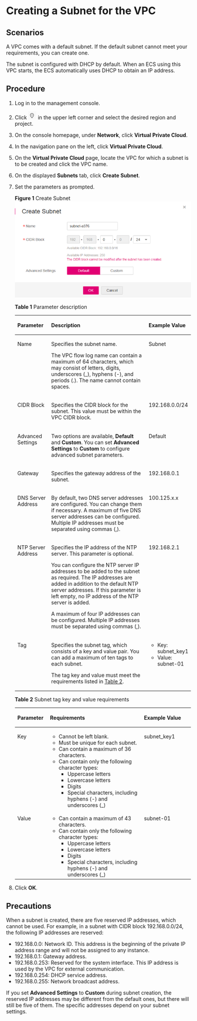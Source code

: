 # Creating a Subnet for the VPC<a name="en-us_topic_0013748726"></a>

## Scenarios<a name="s708dc29819a94a009f142b0c0b6b8893"></a>

A VPC comes with a default subnet. If the default subnet cannot meet your requirements, you can create one.

The subnet is configured with DHCP by default. When an ECS using this VPC starts, the ECS automatically uses DHCP to obtain an IP address.

## Procedure<a name="section8897384201653"></a>

1.  Log in to the management console.
2.  Click  ![](figures/icon-region.png)  in the upper left corner and select the desired region and project.
3.  On the console homepage, under  **Network**, click  **Virtual Private Cloud**.
4.  In the navigation pane on the left, click  **Virtual Private Cloud**.
5.  On the  **Virtual Private Cloud**  page, locate the VPC for which a subnet is to be created and click the VPC name.
6.  On the displayed  **Subnets**  tab, click  **Create Subnet**. 
7.  Set the parameters as prompted.

    **Figure  1**  Create Subnet<a name="fig1520802719398"></a>  
    ![](figures/create-subnet.png "create-subnet")

    **Table  1**  Parameter description

    <a name="table102110278397"></a>
    <table><thead align="left"><tr id="row152091427193914"><th class="cellrowborder" valign="top" width="19.24%" id="mcps1.2.4.1.1"><p id="p19208192712392"><a name="p19208192712392"></a><a name="p19208192712392"></a>Parameter</p>
    </th>
    <th class="cellrowborder" valign="top" width="55.7%" id="mcps1.2.4.1.2"><p id="p1720812710393"><a name="p1720812710393"></a><a name="p1720812710393"></a>Description</p>
    </th>
    <th class="cellrowborder" valign="top" width="25.06%" id="mcps1.2.4.1.3"><p id="p2209132715398"><a name="p2209132715398"></a><a name="p2209132715398"></a>Example Value</p>
    </th>
    </tr>
    </thead>
    <tbody><tr id="row1420922733913"><td class="cellrowborder" valign="top" width="19.24%" headers="mcps1.2.4.1.1 "><p id="p2020911276399"><a name="p2020911276399"></a><a name="p2020911276399"></a>Name</p>
    </td>
    <td class="cellrowborder" valign="top" width="55.7%" headers="mcps1.2.4.1.2 "><p id="p18209427203910"><a name="p18209427203910"></a><a name="p18209427203910"></a>Specifies the subnet name.</p>
    <p id="p24201817123619"><a name="p24201817123619"></a><a name="p24201817123619"></a>The VPC flow log name can contain a maximum of 64 characters, which may consist of letters, digits, underscores (_), hyphens (-), and periods (.). The name cannot contain spaces.</p>
    </td>
    <td class="cellrowborder" valign="top" width="25.06%" headers="mcps1.2.4.1.3 "><p id="p7209192718395"><a name="p7209192718395"></a><a name="p7209192718395"></a>Subnet</p>
    </td>
    </tr>
    <tr id="row820919275399"><td class="cellrowborder" valign="top" width="19.24%" headers="mcps1.2.4.1.1 "><p id="p17209132723919"><a name="p17209132723919"></a><a name="p17209132723919"></a>CIDR Block</p>
    </td>
    <td class="cellrowborder" valign="top" width="55.7%" headers="mcps1.2.4.1.2 "><p id="p142091427143916"><a name="p142091427143916"></a><a name="p142091427143916"></a>Specifies the CIDR block for the subnet. This value must be within the VPC CIDR block.</p>
    </td>
    <td class="cellrowborder" valign="top" width="25.06%" headers="mcps1.2.4.1.3 "><p id="p13209132714399"><a name="p13209132714399"></a><a name="p13209132714399"></a>192.168.0.0/24</p>
    </td>
    </tr>
    <tr id="row1968522515187"><td class="cellrowborder" valign="top" width="19.24%" headers="mcps1.2.4.1.1 "><p id="p1236582318816"><a name="p1236582318816"></a><a name="p1236582318816"></a>Advanced Settings</p>
    </td>
    <td class="cellrowborder" valign="top" width="55.7%" headers="mcps1.2.4.1.2 "><p id="p1636617235820"><a name="p1636617235820"></a><a name="p1636617235820"></a>Two options are available, <strong id="b448422410434"><a name="b448422410434"></a><a name="b448422410434"></a>Default</strong> and <strong id="b64851124104317"><a name="b64851124104317"></a><a name="b64851124104317"></a>Custom</strong>. You can set <strong id="b5682154017593"><a name="b5682154017593"></a><a name="b5682154017593"></a>Advanced Settings</strong> to <strong id="b19682740115913"><a name="b19682740115913"></a><a name="b19682740115913"></a>Custom</strong> to configure advanced subnet parameters.</p>
    </td>
    <td class="cellrowborder" valign="top" width="25.06%" headers="mcps1.2.4.1.3 "><p id="p1936610239811"><a name="p1936610239811"></a><a name="p1936610239811"></a>Default</p>
    </td>
    </tr>
    <tr id="row1221062712396"><td class="cellrowborder" valign="top" width="19.24%" headers="mcps1.2.4.1.1 "><p id="p92098271396"><a name="p92098271396"></a><a name="p92098271396"></a>Gateway</p>
    </td>
    <td class="cellrowborder" valign="top" width="55.7%" headers="mcps1.2.4.1.2 "><p id="p13209427163915"><a name="p13209427163915"></a><a name="p13209427163915"></a>Specifies the gateway address of the subnet.</p>
    </td>
    <td class="cellrowborder" valign="top" width="25.06%" headers="mcps1.2.4.1.3 "><p id="p820982723914"><a name="p820982723914"></a><a name="p820982723914"></a>192.168.0.1</p>
    </td>
    </tr>
    <tr id="row814813278462"><td class="cellrowborder" valign="top" width="19.24%" headers="mcps1.2.4.1.1 "><p id="p16210927153913"><a name="p16210927153913"></a><a name="p16210927153913"></a>DNS Server Address</p>
    </td>
    <td class="cellrowborder" valign="top" width="55.7%" headers="mcps1.2.4.1.2 "><p id="p15436112194319"><a name="p15436112194319"></a><a name="p15436112194319"></a>By default, two DNS server addresses are configured. You can change them if necessary. A maximum of five DNS server addresses can be configured. Multiple IP addresses must be separated using commas (,).</p>
    </td>
    <td class="cellrowborder" valign="top" width="25.06%" headers="mcps1.2.4.1.3 "><p id="p42104273396"><a name="p42104273396"></a><a name="p42104273396"></a>100.125.x.x</p>
    </td>
    </tr>
    <tr id="row19210152793912"><td class="cellrowborder" valign="top" width="19.24%" headers="mcps1.2.4.1.1 "><p id="p4210132713399"><a name="p4210132713399"></a><a name="p4210132713399"></a>NTP Server Address</p>
    </td>
    <td class="cellrowborder" valign="top" width="55.7%" headers="mcps1.2.4.1.2 "><p id="p927533664219"><a name="p927533664219"></a><a name="p927533664219"></a>Specifies the IP address of the NTP server. This parameter is optional.</p>
    <p id="p195514432428"><a name="p195514432428"></a><a name="p195514432428"></a>You can configure the NTP server IP addresses to be added to the subnet as required. The IP addresses are added in addition to the default NTP server addresses. If this parameter is left empty, no IP address of the NTP server is added.</p>
    <p id="p7667123710153"><a name="p7667123710153"></a><a name="p7667123710153"></a>A maximum of four IP addresses can be configured. Multiple IP addresses must be separated using commas (,).</p>
    </td>
    <td class="cellrowborder" valign="top" width="25.06%" headers="mcps1.2.4.1.3 "><p id="p221062715396"><a name="p221062715396"></a><a name="p221062715396"></a>192.168.2.1</p>
    </td>
    </tr>
    <tr id="row18210162714395"><td class="cellrowborder" valign="top" width="19.24%" headers="mcps1.2.4.1.1 "><p id="p721082713914"><a name="p721082713914"></a><a name="p721082713914"></a>Tag</p>
    </td>
    <td class="cellrowborder" valign="top" width="55.7%" headers="mcps1.2.4.1.2 "><p id="p1221072714396"><a name="p1221072714396"></a><a name="p1221072714396"></a>Specifies the subnet tag, which consists of a key and value pair. You can add a maximum of ten tags to each subnet.</p>
    <p id="p0210112710395"><a name="p0210112710395"></a><a name="p0210112710395"></a>The tag key and value must meet the requirements listed in <a href="#table42131827173915">Table 2</a>.</p>
    </td>
    <td class="cellrowborder" valign="top" width="25.06%" headers="mcps1.2.4.1.3 "><a name="ul13210152793913"></a><a name="ul13210152793913"></a><ul id="ul13210152793913"><li>Key: subnet_key1</li><li>Value: subnet-01</li></ul>
    </td>
    </tr>
    </tbody>
    </table>

    **Table  2**  Subnet tag key and value requirements

    <a name="table42131827173915"></a>
    <table><thead align="left"><tr id="vpc_vpc_0005_rd57708e01e6443a9805ca72f554fae7f"><th class="cellrowborder" valign="top" width="18.54%" id="mcps1.2.4.1.1"><p id="vpc_vpc_0005_abc7708d69440476086850b219c70efa8"><a name="vpc_vpc_0005_abc7708d69440476086850b219c70efa8"></a><a name="vpc_vpc_0005_abc7708d69440476086850b219c70efa8"></a><strong id="vpc_vpc_0005_b842352706165123"><a name="vpc_vpc_0005_b842352706165123"></a><a name="vpc_vpc_0005_b842352706165123"></a>Parameter</strong></p>
    </th>
    <th class="cellrowborder" valign="top" width="53.39%" id="mcps1.2.4.1.2"><p id="vpc_vpc_0005_a0df2f83c3277432ab05b525e4ffb1c2c"><a name="vpc_vpc_0005_a0df2f83c3277432ab05b525e4ffb1c2c"></a><a name="vpc_vpc_0005_a0df2f83c3277432ab05b525e4ffb1c2c"></a><strong id="vpc_vpc_0005_b842352706174218"><a name="vpc_vpc_0005_b842352706174218"></a><a name="vpc_vpc_0005_b842352706174218"></a>Requirements</strong></p>
    </th>
    <th class="cellrowborder" valign="top" width="28.07%" id="mcps1.2.4.1.3"><p id="vpc_vpc_0005_a902e732241f94e96b0b1b718cf7ed639"><a name="vpc_vpc_0005_a902e732241f94e96b0b1b718cf7ed639"></a><a name="vpc_vpc_0005_a902e732241f94e96b0b1b718cf7ed639"></a><strong id="vpc_vpc_0005_b842352706174227"><a name="vpc_vpc_0005_b842352706174227"></a><a name="vpc_vpc_0005_b842352706174227"></a>Example Value</strong></p>
    </th>
    </tr>
    </thead>
    <tbody><tr id="vpc_vpc_0005_r95612b479088487b99e620f90b71f798"><td class="cellrowborder" valign="top" width="18.54%" headers="mcps1.2.4.1.1 "><p id="vpc_vpc_0005_a7694a48138124d1daf3804556a27bfd6"><a name="vpc_vpc_0005_a7694a48138124d1daf3804556a27bfd6"></a><a name="vpc_vpc_0005_a7694a48138124d1daf3804556a27bfd6"></a>Key</p>
    </td>
    <td class="cellrowborder" valign="top" width="53.39%" headers="mcps1.2.4.1.2 "><a name="vpc_vpc_0005_uac40e19ce4ac49d0913d48b334564c45"></a><a name="vpc_vpc_0005_uac40e19ce4ac49d0913d48b334564c45"></a><ul id="vpc_vpc_0005_uac40e19ce4ac49d0913d48b334564c45"><li>Cannot be left blank.</li><li>Must be unique for each subnet.</li><li>Can contain a maximum of 36 characters.</li><li>Can contain only the following character types:<a name="vpc_vpc_0005_uccb317c6616b4445aa84b125e5aa017f"></a><a name="vpc_vpc_0005_uccb317c6616b4445aa84b125e5aa017f"></a><ul id="vpc_vpc_0005_uccb317c6616b4445aa84b125e5aa017f"><li>Uppercase letters</li><li>Lowercase letters</li><li>Digits</li><li>Special characters, including hyphens (-) and underscores (_)</li></ul>
    </li></ul>
    </td>
    <td class="cellrowborder" valign="top" width="28.07%" headers="mcps1.2.4.1.3 "><p id="vpc_vpc_0005_a1a10de6d67c04555a3508a8cdc3500e7"><a name="vpc_vpc_0005_a1a10de6d67c04555a3508a8cdc3500e7"></a><a name="vpc_vpc_0005_a1a10de6d67c04555a3508a8cdc3500e7"></a>subnet_key1</p>
    </td>
    </tr>
    <tr id="vpc_vpc_0005_r32a79d8bde844fda8a6254383317e58f"><td class="cellrowborder" valign="top" width="18.54%" headers="mcps1.2.4.1.1 "><p id="vpc_vpc_0005_a1ebd1dda592448d49631c7f099519113"><a name="vpc_vpc_0005_a1ebd1dda592448d49631c7f099519113"></a><a name="vpc_vpc_0005_a1ebd1dda592448d49631c7f099519113"></a>Value</p>
    </td>
    <td class="cellrowborder" valign="top" width="53.39%" headers="mcps1.2.4.1.2 "><a name="vpc_vpc_0005_uaf17b1ea9b9a4e58b95cafefa2898283"></a><a name="vpc_vpc_0005_uaf17b1ea9b9a4e58b95cafefa2898283"></a><ul id="vpc_vpc_0005_uaf17b1ea9b9a4e58b95cafefa2898283"><li>Can contain a maximum of 43 characters.</li><li>Can contain only the following character types:<a name="vpc_vpc_0005_ub74c759faad544c3b4428accc9c42b80"></a><a name="vpc_vpc_0005_ub74c759faad544c3b4428accc9c42b80"></a><ul id="vpc_vpc_0005_ub74c759faad544c3b4428accc9c42b80"><li>Uppercase letters</li><li>Lowercase letters</li><li>Digits</li><li>Special characters, including hyphens (-) and underscores (_)</li></ul>
    </li></ul>
    </td>
    <td class="cellrowborder" valign="top" width="28.07%" headers="mcps1.2.4.1.3 "><p id="vpc_vpc_0005_a21a035aeb72143f5ab0fd45a08248d08"><a name="vpc_vpc_0005_a21a035aeb72143f5ab0fd45a08248d08"></a><a name="vpc_vpc_0005_a21a035aeb72143f5ab0fd45a08248d08"></a>subnet-01</p>
    </td>
    </tr>
    </tbody>
    </table>

8.  Click  **OK**.

## Precautions<a name="section231019253518"></a>

When a subnet is created, there are five reserved IP addresses, which cannot be used. For example, in a subnet with CIDR block 192.168.0.0/24, the following IP addresses are reserved:

-   192.168.0.0: Network ID. This address is the beginning of the private IP address range and will not be assigned to any instance.
-   192.168.0.1: Gateway address.
-   192.168.0.253: Reserved for the system interface. This IP address is used by the VPC for external communication.
-   192.168.0.254: DHCP service address.
-   192.168.0.255: Network broadcast address.

If you set  **Advanced Settings**  to  **Custom**  during subnet creation, the reserved IP addresses may be different from the default ones, but there will still be five of them. The specific addresses depend on your subnet settings.

